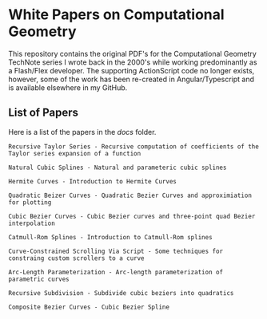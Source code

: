 # White Papers on Computational Geometry

This repository contains the original PDF's for the Computational Geometry TechNote series I wrote back in the 2000's while working predominantly as a Flash/Flex developer.  The supporting ActionScript code no longer exists, however, some of the work has been re-created in Angular/Typescript and is available elsewhere in my GitHub.


## List of Papers

Here is a list of the papers in the _docs_ folder.


```
Recursive Taylor Series - Recursive computation of coefficients of the Taylor series expansion of a function

Natural Cubic Splines - Natural and parameteric cubic splines

Hermite Curves - Introduction to Hermite Curves

Quadratic Beizer Curves - Quadratic Bezier Curves and approximiation for plotting

Cubic Bezier Curves - Cubic Bezier curves and three-point quad Bezier interpolation

Catmull-Rom Splines - Introduction to Catmull-Rom splines

Curve-Constrained Scrolling Via Script - Some techniques for constraing custom scrollers to a curve

Arc-Length Parameterization - Arc-length parameterization of parametric curves 

Recursive Subdivision - Subdivide cubic beziers into quadratics

Composite Bezier Curves - Cubic Bezier Spline
```

